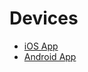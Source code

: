 <!-- TITLE: Device Testing -->
<!-- SUBTITLE: A quick summary of Device Testing -->
# Devices
* [iOS App](/engineering/device-testing/ios-app)
* [Android App](/engineering/device-testing/android-app)